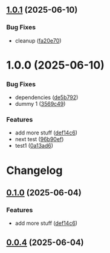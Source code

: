 ## [1.0.1](https://github.com/SecretMineDE/release-it-test/compare/v1.0.0...v1.0.1) (2025-06-10)


### Bug Fixes

* cleanup ([fa20e70](https://github.com/SecretMineDE/release-it-test/commit/fa20e70d201e51ab8acc648b4f3190f31a7ecfee))

# 1.0.0 (2025-06-10)


### Bug Fixes

* dependencies ([de5b792](https://github.com/SecretMineDE/release-it-test/commit/de5b7928b7ece0ffd3f7c7b70c1c045d25dbf6dd))
* dummy 1 ([3569c49](https://github.com/SecretMineDE/release-it-test/commit/3569c49b56fe0173c64e735d3f175a4719a71622))


### Features

* add more stuff ([def14c6](https://github.com/SecretMineDE/release-it-test/commit/def14c6a802c68b1bff9ede7b9d2651052e14ac1))
* next test ([96b90ef](https://github.com/SecretMineDE/release-it-test/commit/96b90ef188dce05b03056f53334d3458eaf1e481))
* test1 ([0a13ad6](https://github.com/SecretMineDE/release-it-test/commit/0a13ad628fbc32fb463272937a841b80726bca74))

# Changelog

## [0.1.0](https://github.com/SecretMineDE/release-it-test/compare/0.0.4...0.1.0) (2025-06-04)

### Features

* add more stuff ([def14c6](https://github.com/SecretMineDE/release-it-test/commit/def14c6a802c68b1bff9ede7b9d2651052e14ac1))

## [0.0.4](https://github.com/SecretMineDE/release-it-test/compare/0.0.3...0.0.4) (2025-06-04)
